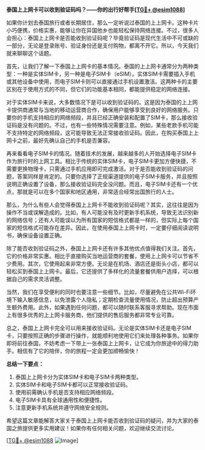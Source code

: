 **泰国上上网卡可以收到验证码吗？——你的出行好帮手[[TG💪+ @esim1088](https://t.me/s/esim1088)]**

如果你计划去泰国旅行或者长期居住，那么一定听说过泰国的上上网卡。这种卡片小巧便携，价格实惠，能够让你在异国他乡也能轻松保持网络连接。不过，很多人会担心：泰国上上网卡是否能收到验证码呢？毕竟验证码是现代生活中不可或缺的一部分，无论是登录账号、验证身份还是支付购物，都离不开它。所以，今天我们就来聊聊这个话题。

首先，让我们了解一下泰国上上网卡的基本情况。泰国的上上网卡通常分为两种类型：一种是实体SIM卡，另一种是电子SIM卡（eSIM）。实体SIM卡需要插入手机或其他设备中使用，而电子SIM卡则可以直接通过手机设置激活。这两种卡的主要区别在于使用方式的不同，但它们的功能基本相同，都能提供稳定的网络连接。

对于实体SIM卡来说，大多数情况下是可以收到验证码的。这是因为泰国的上上网卡提供商通常与当地的移动运营商合作，确保用户能够享受到良好的网络服务。只要你的手机支持相应的网络频段，并且已经正确安装和配置了SIM卡，那么接收验证码是没有问题的。不过，也有一些特殊情况需要注意。例如，某些老款手机可能不支持特定的网络频段，这可能导致无法正常接收验证码。因此，在购买泰国上上网卡之前，最好先确认自己的手机是否兼容。

再来看看电子SIM卡的情况。随着技术的发展，越来越多的人开始选择电子SIM卡作为旅行时的上网工具。相比于传统的实体SIM卡，电子SIM卡更加方便快捷，不需要更换物理卡，只需通过手机应用即可完成激活。对于是否能收到验证码的问题，答案同样是肯定的。只要你选择了正规渠道提供的电子SIM卡服务，并且按照说明正确设置了设备，那么接收验证码完全没问题。而且，电子SIM卡还有一个优点，那就是可以在多个国家和地区通用，非常适合经常出国旅行的人士。

那么，为什么有些人会觉得泰国上上网卡不能收到验证码呢？其实，这往往是因为操作不当或误解造成的。比如，有人可能没有及时更新手机系统，导致无法识别新的网络信号；还有人可能误以为所有国家的短信格式都是一样的，但实际上每个国家的短信格式可能存在差异。因此，在使用泰国上上网卡时，一定要仔细阅读说明书，确保设备设置正确。

除了能否收到验证码之外，泰国上上网卡还有许多其他优点值得我们关注。首先，它的价格非常实惠。相比于直接购买当地运营商的套餐，使用上上网卡可以节省不少费用。其次，它使用起来非常方便。无论是在机场、酒店还是街头小店，都可以轻松买到泰国上上网卡。最后，它还提供了多样化的流量套餐供用户选择，可以根据自己的需求灵活调整。

当然，我们在享受便利的同时也要注意一些细节。比如，尽量避免在公共Wi-Fi环境下输入敏感信息，以免泄露个人隐私；定期检查流量使用情况，防止超出预算产生额外费用。此外，如果遇到任何问题，都可以随时联系客服寻求帮助。现在市面上有很多优秀的上上网卡服务商，他们提供的售后服务都非常专业可靠。

总之，泰国上上网卡完全可以用来接收验证码。无论是实体SIM卡还是电子SIM卡，只要按照正确的步骤进行操作，就能顺利地使用它们来处理各种事务。如果你即将前往泰国，不妨考虑一下带上一张泰国上上网卡，让它成为你旅途中的得力助手。相信有了它的陪伴，你的旅程一定会更加顺畅愉快！

**总结一下要点：**

1. 泰国上上网卡分为实体SIM卡和电子SIM卡两种类型。
2. 实体SIM卡和电子SIM卡都可以正常接收验证码。
3. 使用前需确认手机是否支持相应网络频段。
4. 电子SIM卡具有全球通用性和便捷性。
5. 注意更新手机系统并遵守网络安全规则。

希望这篇文章能解答大家关于泰国上上网卡能否收到验证码的疑问，并为大家的泰国之旅提供更多实用建议！如果你有任何相关问题，欢迎继续交流讨论。

[[TG💪+ @esim1088](https://t.me/s/esim1088) ![Image](https://i.postimg.cc/4NQfJmqS/Snipaste-2025-05-13-00-14-12.png)]